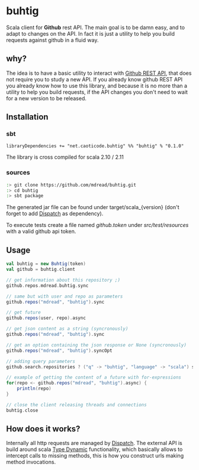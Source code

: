 # buhtig

Scala client for **Github** rest API. The main goal is to be damn easy, and to adapt to changes on the API. In fact it is just a utility to help you build requests against github in a fluid way.

## why?

The idea is to have a basic utility to interact with [Github REST API](https://developer.github.com/), that does not require you to study a new API. If you already know github REST API you already know how to use this library, and because it is no more than a utility to help you build requests, if the API changes you don't need to wait for a new version to be released.

## Installation

### sbt

```
libraryDependencies += "net.caoticode.buhtig" %% "buhtig" % "0.1.0"
```

The library is cross compiled for scala 2.10 / 2.11

### sources

```bash
:> git clone https://github.com/mdread/buhtig.git
:> cd buhtig
:> sbt package
```

The generated jar file can be found under target/scala_{version} (don't forget to add [Dispatch](http://github.com/dispatch/reboot) as dependency).

To execute tests create a file named *github.token* under *src/test/resources* with a valid github api token.

## Usage

```scala
val buhtig = new Buhtig(token)
val github = buhtig.client

// get information about this repository ;)
github.repos.mdread.buhtig.sync

// same but with user and repo as parameters
github.repos("mdread", "buhtig").sync

// get future
github.repos(user, repo).async

// get json content as a string (syncronously)
github.repos("mdread", "buhtig").sync

// get an option containing the json response or None (syncronously)
github.repos("mdread", "buhtig").syncOpt

// adding query parameters
github.search.repositories ? ("q" -> "buhtig", "language" -> "scala") sync

// example of getting the content of a future with for-expressions
for(repo <- github.repos("mdread", "buhtig").async) {
    println(repo)
}

// close the client releasing threads and connections
buhtig.close
```

## How does it works?

Internally all http requests are managed by [Dispatch](http://github.com/dispatch/reboot). The external API is build around scala [Type Dynamic](http://docs.scala-lang.org/sips/completed/type-dynamic.html) functionality, which basically allows to intercept calls to missing methods, this is how you construct urls making method invocations.
